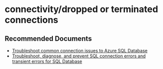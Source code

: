 <properties
	pageTitle="connectivity/dropped or terminated connections"
	description="connectivity/dropped or terminated connections"
	service="microsoft.sql"
	resource="servers"
	authors="aashu"
	displayOrder=""
	selfHelpType="generic"
	supportTopicIds="31980414"
	resourceTags=""
	productPesIds="13491"
	cloudEnvironments="public"
	articleId="57a26ca6-ec70-4183-8b7d-0adbedca352b"
/>

# connectivity/dropped or terminated connections

## **Recommended Documents**

* [Troubleshoot common connection issues to Azure SQL Database](https://azure.microsoft.com/documentation/articles/sql-database-troubleshoot-common-connection-issues/)<br>
* [Troubleshoot, diagnose, and prevent SQL connection errors and transient errors for SQL Database](https://azure.microsoft.com/documentation/articles/sql-database-connectivity-issues/)
